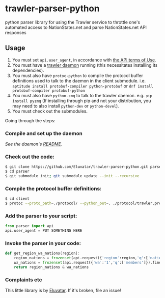 trawler-parser-python
=====================

python parser library for using the Trawler service to throttle one's automated access to NationStates.net and parse NationStates.net API responses

## Usage ##

1. You must set `api.user_agent`, in accordance with [the API terms of Use](https://www.nationstates.net/pages/api.html#terms).
2. You must have a [trawler daemon](https://github.com/Eluvatar/trawler-daemon-c) running (this necessitates installing its dependencies).
3. You must also have `protoc-python` to compile the protocol buffer definitions used to talk to the daemon in the client submodule.  i.e. `aptitude install protobuf-compiler python-protobuf` or `dnf install protobuf-compiler protobuf-python`
4. You must also have `python-zmq` to talk to the trawler daemon. e.g. `pip install pyzmq` (If installing through pip and not your distribution, you may need to also install `python-dev` or `python-devel`).
5. You must check out the submodules.

Going through the steps:

### Compile and set up the daemon ###

*See the daemon's [README](https://github.com/Eluvatar/trawler-daemon-c/blob/master/README.md).*

### Check out the code: ###

```bash
$ git clone https://github.com/Eluvatar/trawler-parser-python.git parser
$ cd parser
$ git submodule init; git submodule update --init --recursive
```

### Compile the protocol buffer definitions: ###

```bash
$ cd client
$ protoc --proto_path=./protocol/ --python_out=. ./protocol/trawler.proto; cd ..
```

### Add the parser to your script: ###

```python
from parser import api
api.user_agent = PUT SOMETHING HERE
```

### Invoke the parser in your code: ###

```python
def get_region_wa_nations(region):
    region_nations = frozenset(api.request({'region':region,'q':['nations']}).find("NATIONS").text.split(":"))
    wa_nations = frozenset(api.request({'wa':'1','q':['members']}).find("MEMBERS").text.split(","))
    return region_nations & wa_nations
```

### Complaints etc ###

This little library is by [Eluvatar](https://www.nationstates.net/nation=eluvatar). If it's broken, file an issue!
